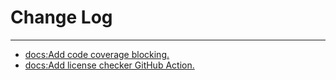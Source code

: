 # Change Log
---

- [docs:Add code coverage blocking.](https://github.com/Tencent/spring-cloud-tencent/pull/837)
- [docs:Add license checker GitHub Action.](https://github.com/Tencent/spring-cloud-tencent/pull/841)
